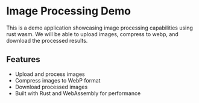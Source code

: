 # Image Processing Demo

This is a demo application showcasing image processing capabilities using rust wasm. We will be able to upload images, compress to webp, and download the processed results.

## Features

- Upload and process images
- Compress images to WebP format
- Download processed images
- Built with Rust and WebAssembly for performance
